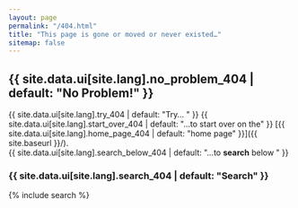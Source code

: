 ```yaml
---
layout: page
permalink: "/404.html"
title: "This page is gone or moved or never existed…"
sitemap: false
---
```


## {{ site.data.ui[site.lang].no_problem_404 | default: "No Problem!" }}

{{ site.data.ui[site.lang].try_404 | default: "Try…  " }}
{{ site.data.ui[site.lang].start_over_404 | default: "...to start over on the" }} [{{ site.data.ui[site.lang].home_page_404 | default: "home page" }}]({{ site.baseurl }}/).  
{{ site.data.ui[site.lang].search_below_404 | default: "...to **search** below  " }}

### {{ site.data.ui[site.lang].search_404 | default: "Search" }}

{% include search %}
